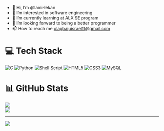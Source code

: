- 👋 Hi, I’m @lami-lekan
- 👀 I’m interested in software engineering
- 🌱 I’m currently learning at ALX SE program
- 💞️ I’m looking forward to being a better programmer
- 📫 How to reach me olagbajuisrael11@gmail.com

<!---
lami-lekan/lami-lekan is a ✨ special ✨ repository because its `README.md` (this file) appears on your GitHub profile.
You can click the Preview link to take a look at your changes.
--->



# 💻 Tech Stack
![C](https://img.shields.io/badge/c-%2300599C.svg?style=for-the-badge&logo=c&logoColor=white) ![Python](https://img.shields.io/badge/python-3670A0?style=for-the-badge&logo=python&logoColor=ffdd54) ![Shell Script](https://img.shields.io/badge/shell_script-%23121011.svg?style=for-the-badge&logo=gnu-bash&logoColor=white) ![HTML5](https://img.shields.io/badge/html5-%23E34F26.svg?style=for-the-badge&logo=html5&logoColor=white) ![CSS3](https://img.shields.io/badge/css3-%231572B6.svg?style=for-the-badge&logo=css3&logoColor=white) ![MySQL](https://img.shields.io/badge/mysql-%2300000f.svg?style=for-the-badge&logo=mysql&logoColor=white)
# 📊 GitHub Stats
![](https://github-readme-stats.vercel.app/api?username=lami-lekan&theme=dark&hide_border=false&include_all_commits=false&count_private=false)<br/>
![](https://github-readme-stats.vercel.app/api/top-langs/?username=lami-lekan&theme=dark&hide_border=false&include_all_commits=false&count_private=false&layout=compact)

---
[![](https://visitcount.itsvg.in/api?id=lami-lekan&icon=0&color=0)](https://visitcount.itsvg.in)

<!-- Proudly created with GPRM ( https://gprm.itsvg.in ) -->
